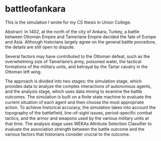 # battleofankara

This is the simulation I wrote for my CS thesis in Union College.

Abstract: In 1402, at the north of the city of Ankara, Turkey, a battle between Ottoman Empire and Tamerlane Empire decided the fate of Europe and Asia. Although historians largely agree on the general battle procedure, the details are still open to dispute.

Several factors may have contributed to the Ottoman defeat, such as the overwhelming size of Tamerlane’s army, poisoned water, the tactical formations of the military units, and betrayal by the Tartar cavalry in the Ottoman left wing.


The approach is divided into two stages: the simulation stage, which provides data to analyze the complex interactions of autonomous agents, and the analysis stage, which uses data mining to examine the battle outcomes. The simulation is built on a ﬁnite state machine to evaluate the current situation of each agent and then choose the most appropriate action. To achieve historical accuracy, the simulation takes into account the topography of the battleﬁeld, line-of-sight issues, period-speciﬁc combat tactics, and the armor and weapons used by the various military units at that time. The analysis stage uses WEKAs Attribute Selection Classiﬁer to evaluate the association strength between the battle outcome and the various factors that historians consider crucial to the outcome.

